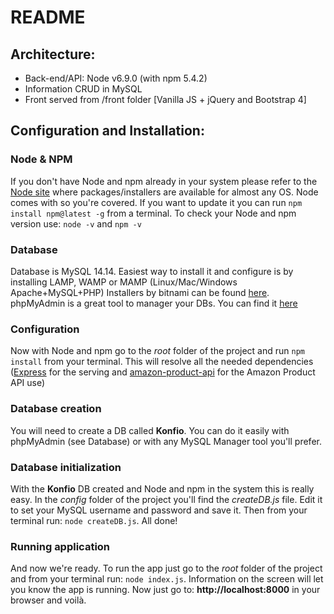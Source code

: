 # README

## Architecture:

* Back-end/API: Node v6.9.0 (with npm 5.4.2)
* Information CRUD in MySQL
* Front served from /front folder [Vanilla JS + jQuery and Bootstrap 4]

## Configuration and Installation:


### Node & NPM
  If you don't have Node and npm already in your system please refer to the [Node site](https://nodejs.org) where packages/installers are available for almost any OS.
  Node comes with so you're covered. If you want to update it you can run `npm install npm@latest -g` from a terminal.
  To check your Node and npm version use: `node -v` and `npm -v`

### Database
  Database is MySQL 14.14.
  Easiest way to install it and configure is by installing LAMP, WAMP or MAMP (Linux/Mac/Windows Apache+MySQL+PHP)
  Installers by bitnami can be found [here](https://bitnami.com/stacks/infrastructure).
  phpMyAdmin is a great tool to manager your DBs. You can find it [here](https://www.phpmyadmin.net/)

### Configuration
  Now with Node and npm go to the *root* folder of the project and run `npm install` from your terminal.
  This will resolve all the needed dependencies ([Express](https://expressjs.com/) for the serving and [amazon-product-api](https://www.npmjs.com/package/amazon-product-api) for the Amazon Product API use)

### Database creation
  You will need to create a DB called **Konfio**. You can do it easily with phpMyAdmin (see Database) or with any MySQL Manager tool you'll prefer.

### Database initialization
  With the **Konfio** DB created and Node and npm in the system this is really easy.
  In the *config* folder of the project you'll find the *createDB.js* file. Edit it to set your MySQL username and password and save it.
  Then from your terminal run: `node createDB.js`.
  All done!

### Running application
  And now we're ready.
  To run the app just go to the *root* folder of the project and from your terminal run: `node index.js`.
  Information on the screen will let you know the app is running.
  Now just go to: **http://localhost:8000** in your browser and voilà.
